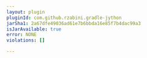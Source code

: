 ```yaml
---
layout: plugin
pluginId: com.github.rzabini.gradle-jython
jarSha1: 2a67dfe49036ad61e7b6bbda16e85f7b4dac99a3
isJarAvailable: true
error: NONE
violations: []

---
```

